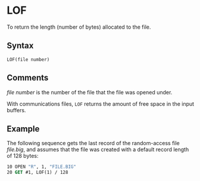 # LOF

To return the length (number of bytes) allocated to the file.

## Syntax

`LOF(file number)`

## Comments

*file number* is the number of the file that the file was opened under.

With communications files, `LOF` returns the amount of free space in the input buffers.

## Example

The following sequence gets the last record of the random-access file *file.big*, and assumes that the file was created with a default record length of 128 bytes:

```vb
10 OPEN "R", 1, "FILE.BIG"
20 GET #1, LOF(1) / 128
```
